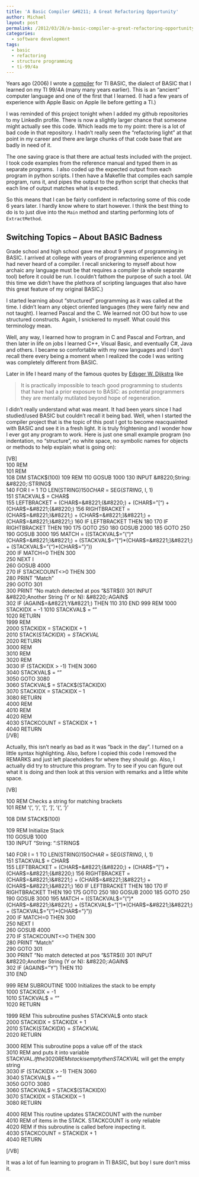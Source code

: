 ```yaml
---
title: 'A Basic Compiler &#8211; A Great Refactoring Opportunity'
author: Michael
layout: post
permalink: /2012/03/28/a-basic-compiler-a-great-refactoring-opportunity/
categories:
  - software development
tags:
  - basic
  - refactoring
  - structure programming
  - ti-99/4a
---
```

Years ago (2006) I wrote a [compiler][1] for TI BASIC, the dialect of BASIC that I learned on my TI 99/4A (many many years earlier). This is an &#8220;ancient&#8221; computer language and one of the first that I learned. (I had a few years of experience with Apple Basic on Apple IIe before getting a TI.)

<!--more-->

I was reminded of this project tonight when I added my github repositories to my LinkedIn profile. There is now a slightly larger chance that someone might actually see this code. Which leads me to my point: there is a lot of bad code in that repository. I hadn&#8217;t really seen the &#8220;refactoring light&#8221; at that point in my career and there are large chunks of that code base that are badly in need of it.

The one saving grace is that there are actual tests included with the project. I took code examples from the reference manual and typed them in as separate programs.  I also coded up the expected output from each program in python scripts. I then have a Makefile that compiles each sample program, runs it, and pipes the output to the python script that checks that each line of output matches what is expected.

So this means that I can be fairly confident in refactoring some of this code 6 years later. I hardly know where to start however. I think the best thing to do is to just dive into the `Main` method and starting performing lots of `ExtractMethod`.

## Switching Topics &#8211; About BASIC Badness

Grade school and high school gave me about 9 years of programming in BASIC. I arrived at college with years of programming experience and yet had never heard of a compiler. I recall snickering to myself about how archaic any language must be that requires a compiler (a whole separate tool) before it could be run. I couldn&#8217;t fathom the purpose of such a tool. (At this time we didn&#8217;t have the plethora of scripting languages that also have this great feature of my original BASIC.)

I started learning about &#8220;structured&#8221; programming as it was called at the time. I didn&#8217;t learn any object oriented languages (they were fairly new and not taught). I learned Pascal and the C. We learned not OO but how to use structured constructs. Again, I snickered to myself. What could this terminology mean.

Well, any way, I learned how to program in C and Pascal and Fortran, and then later in life on jobs I learned C++, Visual Basic, and eventually C#, Java and others. I became so comfortable with my new languages and I don&#8217;t recall there every being a moment when I realized the code I was writing was completely different from BASIC.

Later in life I heard many of the famous quotes by [Edsger W. Dijkstra][2] like

> It is practically impossible to teach good programming to students that have had a prior exposure to BASIC: as potential programmers they are mentally mutilated beyond hope of regeneration.

I didn&#8217;t really understand what was meant. It had been years since I had studied/used BASIC but couldn&#8217;t recall it being bad. Well, when I started the compiler project that is the topic of this post I got to become reacquainted with BASIC and see it in a fresh light. It is truly frightening and I wonder how I ever got any program to work. Here is just one small example program (no indentation, no &#8220;structure&#8221;, no white space, no symbolic names for objects or methods to help explain what is going on):

[VB]  
100 REM  
101 REM  
108 DIM STACK$(100)  
109 REM  
110 GOSUB 1000  
130 INPUT &#8220;String: &#8220;:STRING$  
140 FOR I = 1 TO LEN(STRING$)  
150 CHAR$ = SEG$(STRING$, I, 1)  
151 STACKVAL$ = CHAR$  
155 LEFTBRACKET = (CHAR$=&#8221;(&#8220;) + (CHAR$=&#8221;[&#8220;) + (CHAR$=&#8221;{&#8220;)  
156 RIGHTBRACKET = (CHAR$=&#8221;)&#8221;) + (CHAR$=&#8221;]&#8221;) + (CHAR$=&#8221;}&#8221;)  
160 IF LEFTBRACKET THEN 180  
170 IF RIGHTBRACKET THEN 190  
175 GOTO 250  
180 GOSUB 2000  
185 GOTO 250  
190 GOSUB 3000  
195 MATCH = ((STACKVAL$=&#8221;(&#8220;)\*(CHAR$=&#8221;)&#8221;) + (STACKVAL$=&#8221;[&#8220;)\*(CHAR$=&#8221;]&#8221;) + (STACKVAL$=&#8221;{&#8220;)*(CHAR$=&#8221;}&#8221;))  
200 IF MATCH=0 THEN 300  
250 NEXT I  
260 GOSUB 4000  
270 IF STACKCOUNT<>0 THEN 300  
280 PRINT &#8220;Match&#8221;  
290 GOTO 301  
300 PRINT &#8220;No match detected at pos &#8220;&STR$(I)  
301 INPUT &#8220;Another String (Y or N): &#8220;:AGAIN$  
302 IF (AGAIN$=&#8221;Y&#8221;) THEN 110  
310 END  
999 REM  
1000 STACKIDX = -1  
1010 STACKVAL$ = &#8220;&#8221;  
1020 RETURN  
1999 REM  
2000 STACKIDX = STACKIDX + 1  
2010 STACK$(STACKIDX) = STACKVAL$  
2020 RETURN  
3000 REM  
3010 REM  
3020 REM  
3030 IF (STACKIDX > -1) THEN 3060  
3040 STACKVAL$ = &#8220;&#8221;  
3050 GOTO 3080  
3060 STACKVAL$ = STACK$(STACKIDX)  
3070 STACKIDX = STACKIDX &#8211; 1  
3080 RETURN  
4000 REM  
4010 REM  
4020 REM  
4030 STACKCOUNT = STACKIDX + 1  
4040 RETURN  
[/VB]

Actually, this isn&#8217;t nearly as bad as it was &#8220;back in the day&#8221;. I turned on a little syntax highlighting. Also, before I copied this code I removed the REMARKS and just left placeholders for where they should go. Also, I actually did try to structure this program. Try to see if you can figure out what it is doing and then look at this version with remarks and a little white space.

[VB]

100 REM Checks a string for matching brackets  
101 REM &#8216;(&#8216;, &#8216;)&#8217;, &#8216;[&#8216;, &#8216;]&#8217;, &#8216;{&#8216;, &#8216;}&#8217;

108 DIM STACK$(100)

109 REM Initialize Stack  
110 GOSUB 1000  
130 INPUT &#8220;String: &#8220;:STRING$

140 FOR I = 1 TO LEN(STRING$)  
150 CHAR$ = SEG$(STRING$, I, 1)  
151 STACKVAL$ = CHAR$  
155 LEFTBRACKET = (CHAR$=&#8221;(&#8220;) + (CHAR$=&#8221;[&#8220;) + (CHAR$=&#8221;{&#8220;)  
156 RIGHTBRACKET = (CHAR$=&#8221;)&#8221;) + (CHAR$=&#8221;]&#8221;) + (CHAR$=&#8221;}&#8221;)  
160 IF LEFTBRACKET THEN 180  
170 IF RIGHTBRACKET THEN 190  
175 GOTO 250  
180 GOSUB 2000  
185 GOTO 250  
190 GOSUB 3000  
195 MATCH = ((STACKVAL$=&#8221;(&#8220;)\*(CHAR$=&#8221;)&#8221;) + (STACKVAL$=&#8221;[&#8220;)\*(CHAR$=&#8221;]&#8221;) + (STACKVAL$=&#8221;{&#8220;)*(CHAR$=&#8221;}&#8221;))  
200 IF MATCH=0 THEN 300  
250 NEXT I  
260 GOSUB 4000  
270 IF STACKCOUNT<>0 THEN 300  
280 PRINT &#8220;Match&#8221;  
290 GOTO 301  
300 PRINT &#8220;No match detected at pos &#8220;&STR$(I)  
301 INPUT &#8220;Another String (Y or N): &#8220;:AGAIN$  
302 IF (AGAIN$=&#8221;Y&#8221;) THEN 110  
310 END

999 REM SUBROUTINE 1000 Initializes the stack to be empty  
1000 STACKIDX = -1  
1010 STACKVAL$ = &#8220;&#8221;  
1020 RETURN

1999 REM This subroutine pushes STACKVAL$ onto stack  
2000 STACKIDX = STACKIDX + 1  
2010 STACK$(STACKIDX) = STACKVAL$  
2020 RETURN

3000 REM This subroutine pops a value off of the stack  
3010 REM and puts it into variable STACKVAL$. If the  
3020 REM stack is empty then STACKVAL$ will get the empty string  
3030 IF (STACKIDX > -1) THEN 3060  
3040 STACKVAL$ = &#8220;&#8221;  
3050 GOTO 3080  
3060 STACKVAL$ = STACK$(STACKIDX)  
3070 STACKIDX = STACKIDX &#8211; 1  
3080 RETURN

4000 REM This routine updates STACKCOUNT with the number  
4010 REM of items in the STACK. STACKCOUNT is only reliable  
4020 REM if this subroutine is called before inspecting it.  
4030 STACKCOUNT = STACKIDX + 1  
4040 RETURN

[/VB]

It was a lot of fun learning to program in TI BASIC, but boy I sure don&#8217;t miss it.

 [1]: https://github.com/michaelgwelch/mbasic99 "TI BASIC Compiler"
 [2]: http://en.wikiquote.org/wiki/Programming_languages#BASIC "Wikiquote"